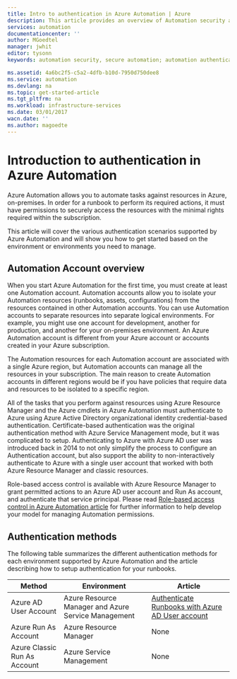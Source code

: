 ```yaml
---
title: Intro to authentication in Azure Automation | Azure
description: This article provides an overview of Automation security and the different authentication methods available for Automation Accounts in Azure Automation.
services: automation
documentationcenter: ''
author: MGoedtel
manager: jwhit
editor: tysonn
keywords: automation security, secure automation; automation authentication

ms.assetid: 4a6bc2f5-c5a2-4dfb-b10d-7950d750dee8
ms.service: automation
ms.devlang: na
ms.topic: get-started-article
ms.tgt_pltfrm: na
ms.workload: infrastructure-services
ms.date: 03/01/2017
wacn.date: ''
ms.author: magoedte
---
```


# Introduction to authentication in Azure Automation  
Azure Automation allows you to automate tasks against resources in Azure, on-premises.  In order for a runbook to perform its required actions, it must have permissions to securely access the resources with the minimal rights required within the subscription.

This article will cover the various authentication scenarios supported by Azure Automation and will show you how to get started based on the environment or environments you need to manage.  

## Automation Account overview
When you start Azure Automation for the first time, you must create at least one Automation account. Automation accounts allow you to isolate your Automation resources (runbooks, assets, configurations) from the resources contained in other Automation accounts. You can use Automation accounts to separate resources into separate logical environments. For example, you might use one account for development, another for production, and another for your on-premises environment.  An Azure Automation account is different from your Azure account or accounts created in your Azure subscription.

The Automation resources for each Automation account are associated with a single Azure region, but Automation accounts can manage all the resources in your subscription. The main reason to create Automation accounts in different regions would be if you have policies that require data and resources to be isolated to a specific region.

All of the tasks that you perform against resources using Azure Resource Manager and the Azure cmdlets in Azure Automation must authenticate to Azure using Azure Active Directory organizational identity credential-based authentication.  Certificate-based  authentication was the original authentication method with Azure Service Management mode, but it was complicated to setup.  Authenticating to Azure with Azure AD user was introduced back in 2014 to not only simplify the process to configure an Authentication account, but also support the ability to non-interactively authenticate to Azure with a single user account that worked with both Azure Resource Manager and classic resources.   

Role-based access control is available with Azure Resource Manager to grant permitted actions to an Azure AD user account and Run As account, and authenticate that service principal.  Please read [Role-based access control in Azure Automation article](automation-role-based-access-control.md) for further information to help develop your model for managing Automation permissions.  

## Authentication methods
The following table summarizes the different authentication methods for each environment supported by Azure Automation and the article describing how to setup authentication for your runbooks.

| Method | Environment | Article |
| --- | --- | --- |
| Azure AD User Account |Azure Resource Manager and Azure Service Management |[Authenticate Runbooks with Azure AD User account](automation-sec-configure-aduser-account.md) |
| Azure Run As Account |Azure Resource Manager | None |
| Azure Classic Run As Account |Azure Service Management | None |